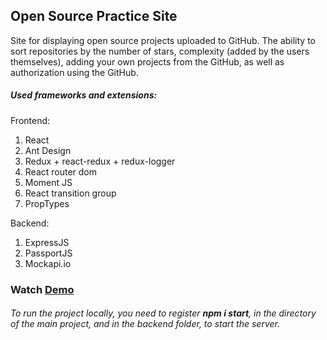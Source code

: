  Open Source Practice Site
---
Site for displaying open source projects uploaded to GitHub. 
The ability to sort repositories by the number of stars, complexity (added by the users themselves), 
adding your own projects from the GitHub, as well as authorization using the GitHub.


##### Used frameworks and extensions: 
Frontend: 
1. React
2. Ant Design
3. Redux + react-redux + redux-logger
4. React router dom
5. Moment JS
6. React transition group
7. PropTypes

Backend: 
1. ExpressJS
2. PassportJS
3. Mockapi.io




### Watch [Demo](https://open-souce-practice-site-bte7y6hts-shamaa5.vercel.app/)
###### To run the project locally, you need to register **_npm i start_**, in the directory of the main project, and in the *backend* folder, to start the server.